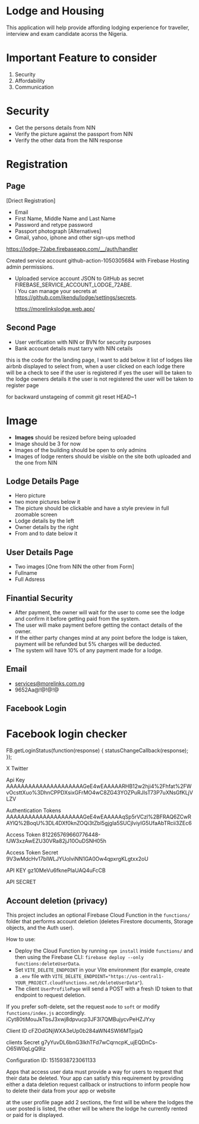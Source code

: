 # Lodge and Housing

This application will help provide affording lodging experience for traveller, interview and exam candidate acorss the Nigeria.

# Important Feature to consider

1. Security
2. Affordability
3. Communication

# Security

- Get the persons details from NIN
- Verify the picture against the passport from NIN
- Verify the other data from the NIN response

# Registration

## Page

[Driect Registration]

- Email
- First Name, Middle Name and Last Name
- Password and retype password
- Passport photograph
  [Alternatives]
- Gmail, yahoo, iphone and other sign-ups method

https://lodge-72abe.firebaseapp.com/__/auth/handler

Created service account github-action-1050305684 with Firebase Hosting admin permissions.

- Uploaded service account JSON to GitHub as secret FIREBASE_SERVICE_ACCOUNT_LODGE_72ABE.  
  i You can manage your secrets at https://github.com/ikendu/lodge/settings/secrets.

  https://morelinkslodge.web.app/

## Second Page

- User verification with NIN or BVN for security purposes
- Bank account details must tarry with NIN cetails

this is the code for the landing page, I want to add below it list of lodges like airbnb displayed to select from, when a user clicked on each lodge there will be a check to see if the user is registered if yes the user will be taken to the lodge owners details it the user is not registered the user will be taken to register page

for backward unstageing of commit
git reset HEAD~1

# Image

- **Images** should be resized before being uploaded
- Image should be 3 for now
- Images of the building should be open to only admins
- Images of lodge renters should be visible on the site both uploaded and the one from NIN

## Lodge Details Page

- Hero picture
- two more pictures below it
- The picture should be clickable and have a style preview in full zoomable screen
- Lodge details by the left
- Owner details by the right
- From and to date below it

## User Details Page

- Two images [One from NIN the other from Form]
- Fullname
- Full Adsress

## Finantial Security

- After payment, the owner will wait for the user to come see the lodge and confirm it before getting paid from the system.
- The user will make payment before getting the contact details of the owner.
- If the either party changes mind at any point before the lodge is taken, payment will be refunded but 5% charges will be deducted.
- The system will have 10% of any payment made for a lodge.

## Email

- services@morelinks.com.ng
- 9652Aa@!@!@!@

## Facebook Login

<script>
  window.fbAsyncInit = function() {
    FB.init({
      appId      : '{your-app-id}',
      cookie     : true,
      xfbml      : true,
      version    : '{api-version}'
    });
      
    FB.AppEvents.logPageView();   
      
  };

  (function(d, s, id){
     var js, fjs = d.getElementsByTagName(s)[0];
     if (d.getElementById(id)) {return;}
     js = d.createElement(s); js.id = id;
     js.src = "https://connect.facebook.net/en_US/sdk.js";
     fjs.parentNode.insertBefore(js, fjs);
   }(document, 'script', 'facebook-jssdk'));
</script>

# Facebook login checker

FB.getLoginStatus(function(response) {
statusChangeCallback(response);
});

X Twitter

Api Key
AAAAAAAAAAAAAAAAAAAAAGeE4wEAAAAARHB12w2hji4%2Fhfat%2FWvOcsttXuo%3DhnCPPDXsixGFrMO4wC8ZG43YOZPuRJIsT73P7uXNsGfKLjVLZV

Authentication Tokens
AAAAAAAAAAAAAAAAAAAAAGeE4wEAAAAAqSp5rVCzl%2BFRAQ6ZCwRAYlQ%2BoqU%3DL4DXf0knZOQi3tZbl5gjgIa5SUCjlviyIG5UfaAbTRcii3ZEc6

Access Token
812265769660776448-fJW3xzAwEZU30VRa82jJ10OuDSNH05h

Access Token Secret
9V3wMdcHv17bIWLJYUoIviNN1GA0Ow4qpxrgKLgtxx2oU

API KEY
gz10MeVu6fknePIaUAQ4uFcCB

API SECRET

## Account deletion (privacy)

This project includes an optional Firebase Cloud Function in the `functions/` folder that performs account deletion (deletes Firestore documents, Storage objects, and the Auth user).

How to use:

- Deploy the Cloud Function by running `npm install` inside `functions/` and then using the Firebase CLI: `firebase deploy --only functions:deleteUserData`.
- Set `VITE_DELETE_ENDPOINT` in your Vite environment (for example, create a `.env` file with `VITE_DELETE_ENDPOINT="https://us-central1-YOUR_PROJECT.cloudfunctions.net/deleteUserData"`).
- The client `UserProfilePage` will send a POST with a fresh ID token to that endpoint to request deletion.

If you prefer soft-delete, set the request `mode` to `soft` or modify `functions/index.js` accordingly.
iCyt80tiMouJkTbsJ3xwj8dpvucp3JF3I7QMBujycvPeHZJYxy

Client ID
cFZOdGNjWXA3eUp0b284aWN4SWI6MTpjaQ

clients Secret
g7yYuvDL6bnG3IkhTFd7wCqrncpK_ujEQDnCs-O65W0qLgQ9lz

Configuration ID:
1515938723061133

Apps that access user data must provide a way for users to request that their data be deleted. Your app can satisfy this requirement by providing either a data deletion request callback or instructions to inform people how to delete their data from your app or website

at the user profile page add 2 sections, the first will be where the lodges the user posted is listed, the other will be where the lodge he currently rented or paid for is displayed.
